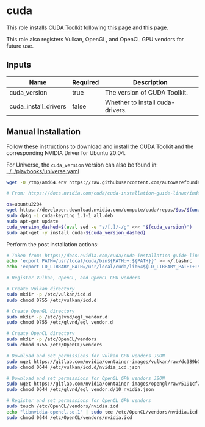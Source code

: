 # cuda

This role installs [CUDA Toolkit](https://developer.nvidia.com/cuda-toolkit) following [this page](https://developer.nvidia.com/cuda-downloads?target_os=Linux&target_arch=x86_64&Distribution=Ubuntu&target_version=22.04&target_type=deb_network) and [this page](https://docs.nvidia.com/cuda/cuda-installation-guide-linux/index.html#post-installation-actions).

This role also registers Vulkan, OpenGL, and OpenCL GPU vendors for future use.

## Inputs

| Name                 | Required | Description                      |
| -------------------- | -------- | -------------------------------- |
| cuda_version         | true     | The version of CUDA Toolkit.     |
| cuda_install_drivers | false    | Whether to install cuda-drivers. |

## Manual Installation

Follow these instructions to download and install the CUDA Toolkit and the corresponding NVIDIA Driver for Ubuntu 20.04.

For Universe, the `cuda_version` version can also be found in:
[../../playbooks/universe.yaml](../../playbooks/universe.yaml)

```bash
wget -O /tmp/amd64.env https://raw.githubusercontent.com/autowarefoundation/autoware/main/amd64.env && source /tmp/amd64.env

# From: https://docs.nvidia.com/cuda/cuda-installation-guide-linux/index.html#network-repo-installation-for-ubuntu

os=ubuntu2204
wget https://developer.download.nvidia.com/compute/cuda/repos/$os/$(uname -m)/cuda-keyring_1.1-1_all.deb
sudo dpkg -i cuda-keyring_1.1-1_all.deb
sudo apt-get update
cuda_version_dashed=$(eval sed -e "s/[.]/-/g" <<< "${cuda_version}")
sudo apt-get -y install cuda-${cuda_version_dashed}
```

Perform the post installation actions:

```bash
# Taken from: https://docs.nvidia.com/cuda/cuda-installation-guide-linux/index.html#post-installation-actions
echo 'export PATH=/usr/local/cuda/bin${PATH:+:${PATH}}' >> ~/.bashrc
echo 'export LD_LIBRARY_PATH=/usr/local/cuda/lib64${LD_LIBRARY_PATH:+:${LD_LIBRARY_PATH}}' >> ~/.bashrc

# Register Vulkan, OpenGL, and OpenCL GPU vendors

# Create Vulkan directory
sudo mkdir -p /etc/vulkan/icd.d
sudo chmod 0755 /etc/vulkan/icd.d

# Create OpenGL directory
sudo mkdir -p /etc/glvnd/egl_vendor.d
sudo chmod 0755 /etc/glvnd/egl_vendor.d

# Create OpenCL directory
sudo mkdir -p /etc/OpenCL/vendors
sudo chmod 0755 /etc/OpenCL/vendors

# Download and set permissions for Vulkan GPU vendors JSON
sudo wget https://gitlab.com/nvidia/container-images/vulkan/raw/dc389b0445c788901fda1d85be96fd1cb9410164/nvidia_icd.json -O /etc/vulkan/icd.d/nvidia_icd.json
sudo chmod 0644 /etc/vulkan/icd.d/nvidia_icd.json

# Download and set permissions for OpenGL GPU vendors JSON
sudo wget https://gitlab.com/nvidia/container-images/opengl/raw/5191cf205d3e4bb1150091f9464499b076104354/glvnd/runtime/10_nvidia.json -O /etc/glvnd/egl_vendor.d/10_nvidia.json
sudo chmod 0644 /etc/glvnd/egl_vendor.d/10_nvidia.json

# Register and set permissions for OpenCL GPU vendors
sudo touch /etc/OpenCL/vendors/nvidia.icd
echo "libnvidia-opencl.so.1" | sudo tee /etc/OpenCL/vendors/nvidia.icd > /dev/null
sudo chmod 0644 /etc/OpenCL/vendors/nvidia.icd
```
